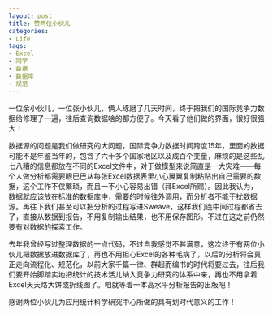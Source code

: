 ```yaml
---
layout: post
title: 赞两位小伙儿
categories:
- Life
tags:
- Excel
- 同学
- 数据
- 数据库
- 规范
---
```


一位余小伙儿，一位张小伙儿，俩人琢磨了几天时间，终于把我们的国际竞争力数据给修理了一遍，往后查询数据啥的都方便了。今天看了他们做的界面，很好很强大！

数据源的问题是我们做研究的大问题，国际竞争力数据时间跨度15年，里面的数据可能不是年鉴当年的，包含了六十多个国家地区以及成百个变量，麻烦的是这些乱七八糟的信息都放在不同的Excel文件中，对于做模型来说简直是一大灾难——每个人做分析都需要眼巴巴从每张Excel数据表里小心翼翼复制粘贴出自己需要的数据，这个工作不仅繁琐，而且一不小心容易出错（拜Excel所赐）。因此我认为，数据就应该放在标准的数据库中，需要的时候往外调用，而分析者不能干扰数据源。再往下我们甚至可以把分析的过程写进Sweave，这样我们连中间过程都省去了，直接从数据到报告，不用复制输出结果，也不用保存图形。不过在这之前仍然要有对数据的探索工作。

去年我曾经写过整理数据的一点代码，不过自我感觉不甚满意，这次终于有两位小伙儿把数据放进数据库了，再也不用担心Excel的各种毛病了，以后的分析将会真正走向流程化、规范化，以前大家千篇一律、群起而编书的时代将要过去，往后我们要开始脚踏实地把统计的技术活儿纳入竞争力研究的体系中来，再也不用拿着Excel天天烙大饼或折线图了。咱就等着一本高水平分析报告的出版吧！

感谢两位小伙儿为应用统计科学研究中心所做的具有划时代意义的工作！
